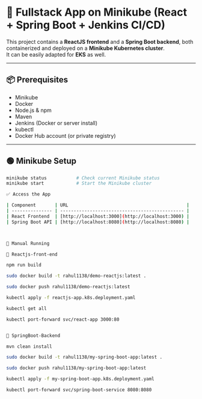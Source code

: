# 🚀 Fullstack App on Minikube (React + Spring Boot + Jenkins CI/CD)

This project contains a **ReactJS frontend** and a **Spring Boot backend**, both containerized and deployed on a **Minikube Kubernetes cluster**.  
It can be easily adapted for **EKS** as well.

---

## 📦 Prerequisites

- Minikube
- Docker
- Node.js & npm
- Maven
- Jenkins (Docker or server install)
- kubectl
- Docker Hub account (or private registry)

---

## 🟢 Minikube Setup

```bash
minikube status           # Check current Minikube status
minikube start            # Start the Minikube cluster

✅ Access the App

| Component       | URL                                            |
| --------------- | ---------------------------------------------- |
| React Frontend  | [http://localhost:3000](http://localhost:3000) |
| Spring Boot API | [http://localhost:8080](http://localhost:8080) |



🧪 Manual Running

📁 Reactjs-front-end

npm run build

sudo docker build -t rahul1138/demo-reactjs:latest .

sudo docker push rahul1138/demo-reactjs:latest

kubectl apply -f reactjs-app.k8s.deployment.yaml

kubectl get all

kubectl port-forward svc/react-app 3000:80


📁 SpringBoot-Backend

mvn clean install

sudo docker build -t rahul1138/my-spring-boot-app:latest .

sudo docker push rahul1138/my-spring-boot-app:latest

kubectl apply -f my-spring-boot-app.k8s.deployment.yaml

kubectl port-forward svc/spring-boot-service 8080:8080


